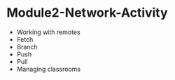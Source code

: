 # Module2-Network-Activity

* Working with remotes
* Fetch
* Branch
* Push
* Pull
* Managing classrooms
